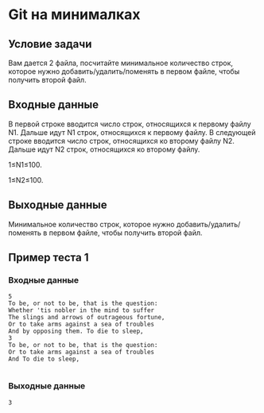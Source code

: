 # Git на минималках

## Условие задачи

Вам дается 2 файла, посчитайте минимальное количество строк, которое нужно добавить/удалить/поменять в первом файле, чтобы получить второй файл.

## Входные данные

В первой строке вводится число строк, относящихся к первому файлу N1. Дальше идут N1 строк, относящихся к первому файлу.
В следующей строке вводится число строк, относящихся ко второму файлу N2. Дальше идут N2 строк, относящихся ко второму файлу.

1≤N1≤100.

1≤N2≤100.

## Выходные данные

Минимальное количество строк, которое нужно добавить/удалить/поменять в первом файле, чтобы получить второй файл.

## Пример теста 1

### Входные данные

```
5
To be, or not to be, that is the question:
Whether 'tis nobler in the mind to suffer
The slings and arrows of outrageous fortune,
Or to take arms against a sea of troubles
And by opposing them. To die to sleep,
3
To be, or not to be, that is the question:
Or to take arms against a sea of troubles
And To die to sleep,


```

### Выходные данные

```
3

```
